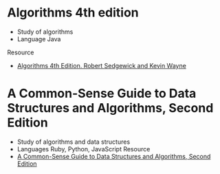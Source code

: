 # Algorithms 4th edition

- Study of algorithms
- Language Java

Resource

- [Algorithms 4th Edition. Robert Sedgewick and Kevin Wayne](https://algs4.cs.princeton.edu/home/)

# A Common-Sense Guide to Data Structures and Algorithms, Second Edition

- Study of algorithms and data structures
- Languages Ruby, Python, JavaScript
  Resource
- [A Common-Sense Guide to Data Structures and Algorithms, Second Edition](https://pragprog.com/titles/jwdsal2/a-common-sense-guide-to-data-structures-and-algorithms-second-edition/)
